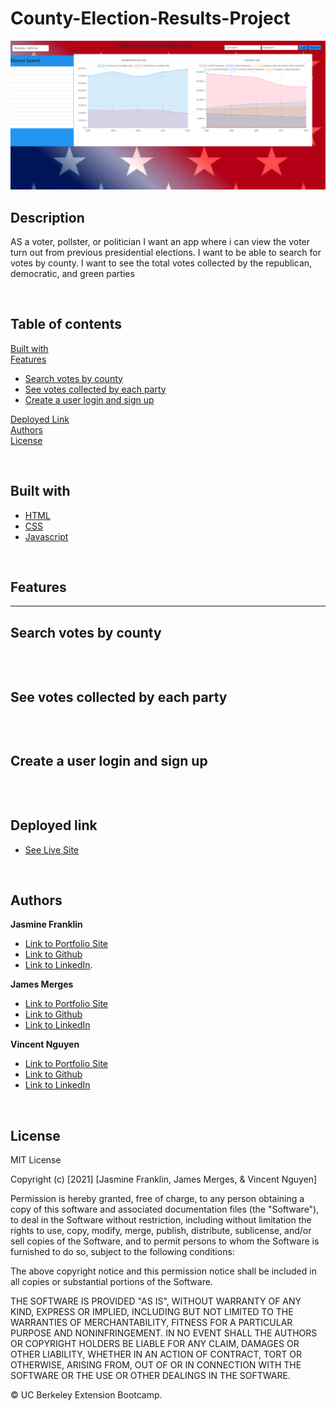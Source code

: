 # County-Election-Results-Project



![Image](./public/img/landing-page.png)

Description
------------


AS a voter, pollster, or politician I want an app where i can view the voter turn out from previous presidential elections. I want to be able to search for votes by county. I want to see the total votes collected by the republican, democratic, and green parties

<br>

## Table of contents

[Built with](#Built-with)<br>
[Features](#Features)<br>
* [Search votes by county](#Search-votes-by-county)<br>
* [See votes collected by each party](#See-votes-collected-by-each-party)<br>
* [Create a user login and sign up](#Create-a-user-login-and-sign-up)<br>

[Deployed Link](#Deployed-link)<br>
[Authors](#Authors)<br>
[License](#License)

<br>

## Built with

* [HTML](https://developer.mozilla.org/en-US/docs/Web/HTML)
* [CSS](https://developer.mozilla.org/en-US/docs/Web/CSS)
* [Javascript](https://developer.mozilla.org/en-US/docs/Web/JavaScript)

<br>

## Features
---------------------------------

## Search votes by county

```

```
<br>

## See votes collected by each party

```

```
<br>

## Create a user login and sign up

```

```
<br>


## Deployed link

* [See Live Site]()

<br>

## Authors

**Jasmine Franklin** 

- [Link to Portfolio Site](https://jas-f.github.io/responsive-portfolio/index.html)
- [Link to Github](https://github.com/Jas-F/global-weather-dashboard)
- [Link to LinkedIn](https://www.linkedin.com/in/jasmine-franklin-8b08ba121).

**James Merges** 

- [Link to Portfolio Site]()
- [Link to Github]()
- [Link to LinkedIn]()

**Vincent Nguyen** 

- [Link to Portfolio Site]()
- [Link to Github]()
- [Link to LinkedIn]()

<br>

## License

MIT License

Copyright (c) [2021] [Jasmine Franklin, James Merges, & Vincent Nguyen]

Permission is hereby granted, free of charge, to any person obtaining a copy
of this software and associated documentation files (the "Software"), to deal
in the Software without restriction, including without limitation the rights
to use, copy, modify, merge, publish, distribute, sublicense, and/or sell
copies of the Software, and to permit persons to whom the Software is
furnished to do so, subject to the following conditions:

The above copyright notice and this permission notice shall be included in all
copies or substantial portions of the Software.

THE SOFTWARE IS PROVIDED "AS IS", WITHOUT WARRANTY OF ANY KIND, EXPRESS OR
IMPLIED, INCLUDING BUT NOT LIMITED TO THE WARRANTIES OF MERCHANTABILITY,
FITNESS FOR A PARTICULAR PURPOSE AND NONINFRINGEMENT. IN NO EVENT SHALL THE
AUTHORS OR COPYRIGHT HOLDERS BE LIABLE FOR ANY CLAIM, DAMAGES OR OTHER
LIABILITY, WHETHER IN AN ACTION OF CONTRACT, TORT OR OTHERWISE, ARISING FROM,
OUT OF OR IN CONNECTION WITH THE SOFTWARE OR THE USE OR OTHER DEALINGS IN THE
SOFTWARE.

<p>&copy; UC Berkeley Extension Bootcamp.</p>
